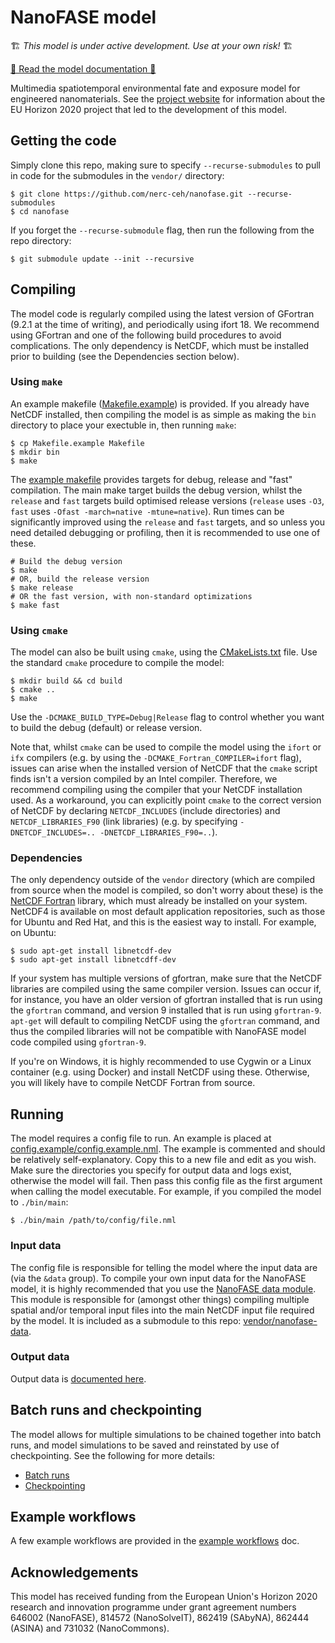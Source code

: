 # NanoFASE model

🏗️ *This model is under active development. Use at your own risk!* 🏗️

[📖 Read the model documentation 📖](https://nerc-ceh.github.io/nanofase/intro.html)

Multimedia spatiotemporal environmental fate and exposure model for engineered nanomaterials. See the [project website](http://nanofase.eu/) for information about the EU Horizon 2020 project that led to the development of this model.

## Getting the code

Simply clone this repo, making sure to specify `--recurse-submodules` to pull in code for the submodules in the `vendor/` directory:

```shell
$ git clone https://github.com/nerc-ceh/nanofase.git --recurse-submodules
$ cd nanofase
```

If you forget the `--recurse-submodule` flag, then run the following from the repo directory:

```shell
$ git submodule update --init --recursive
```

## Compiling

The model code is regularly compiled using the latest version of GFortran (9.2.1 at the time of writing), and periodically using ifort 18. We recommend using GFortran and one of the following build procedures to avoid complications. The only dependency is NetCDF, which must be installed prior to building (see the Dependencies section below).

### Using `make`

An example makefile ([Makefile.example](./Makefile.example)) is provided. If you already have NetCDF installed, then compiling the model is as simple as making the `bin` directory to place your exectuble in, then running `make`:

```shell
$ cp Makefile.example Makefile
$ mkdir bin
$ make
```

The [example makefile](./Makefile.example) provides targets for debug, release and "fast" compilation. The main make target builds the debug version, whilst the `release` and `fast` targets build optimised release versions (`release` uses `-O3`, `fast` uses `-Ofast -march=native -mtune=native`). Run times can be significantly improved using the `release` and `fast` targets, and so unless you need detailed debugging or profiling, then it is recommended to use one of these.

```shell
# Build the debug version
$ make
# OR, build the release version
$ make release
# OR the fast version, with non-standard optimizations
$ make fast
```

### Using `cmake`

The model can also be built using `cmake`, using the [CMakeLists.txt](./CMakeLists.txt) file. Use the standard `cmake` procedure to compile the model:

```shell
$ mkdir build && cd build
$ cmake ..
$ make
```

Use the `-DCMAKE_BUILD_TYPE=Debug|Release` flag to control whether you want to build the debug (default) or release version.

Note that, whilst `cmake` can be used to compile the model using the `ifort` or `ifx` compilers (e.g. by using the `-DCMAKE_Fortran_COMPILER=ifort` flag), issues can arise when the installed version of NetCDF that the `cmake` script finds isn't a version compiled by an Intel compiler. Therefore, we recommend compiling using the compiler that your NetCDF installation used. As a workaround, you can explicitly point `cmake` to the correct version of NetCDF by declaring `NETCDF_INCLUDES` (include directories) and `NETCDF_LIBRARIES_F90` (link libraries) (e.g. by specifying `-DNETCDF_INCLUDES=.. -DNETCDF_LIBRARIES_F90=..`).

### Dependencies

The only dependency outside of the `vendor` directory (which are compiled from source when the model is compiled, so don't worry about these) is the [NetCDF Fortran](https://www.unidata.ucar.edu/software/netcdf/docs/building_netcdf_fortran.html) library, which must already be installed on your system. NetCDF4 is available on most default application repositories, such as those for Ubuntu and Red Hat, and this is the easiest way to install. For example, on Ubuntu:

```shell
$ sudo apt-get install libnetcdf-dev
$ sudo apt-get install libnetcdff-dev
```

If your system has multiple versions of gfortran, make sure that the NetCDF libraries are compiled using the same compiler version. Issues can occur if, for instance, you have an older version of gfortran installed that is run using the `gfortran` command, and version 9 installed that is run using `gfortran-9`. `apt-get` will default to compiling NetCDF using the `gfortran` command, and thus the compiled libraries will not be compatible with NanoFASE model code compiled using `gfortran-9`.

If you're on Windows, it is highly recommended to use Cygwin or a Linux container (e.g. using Docker) and install NetCDF using these. Otherwise, you will likely have to compile NetCDF Fortran from source.

## Running

The model requires a config file to run. An example is placed at [config.example/config.example.nml](./config.example/config.example.nml). The example is commented and should be relatively self-explanatory. Copy this to a new file and edit as you wish. Make sure the directories you specify for output data and logs exist, otherwise the model will fail. Then pass this config file as the first argument when calling the model executable. For example, if you compiled the model to `./bin/main`:

```shell
$ ./bin/main /path/to/config/file.nml
```

### Input data

The config file is responsible for telling the model where the input data are (via the `&data` group). To compile your own input data for the NanoFASE model, it is highly recommended that you use the [NanoFASE data module](https://github.com/NERC-CEH/nanofase-data). This module is responsible for (amongst other things) compiling multiple spatial and/or temporal input files into the main NetCDF input file required by the model. It is included as a submodule to this repo: [vendor/nanofase-data](./vendor/nanofase-data).

### Output data

Output data is [documented here](./doc/output.md).

## Batch runs and checkpointing

The model allows for multiple simulations to be chained together into batch runs, and model simulations to be saved and reinstated by use of checkpointing. See the following for more details:
- [Batch runs](./doc/batch.md)
- [Checkpointing](./doc/checkpointing.md)

## Example workflows

A few example workflows are provided in the [example workflows](./doc/example-workflows.md) doc.

## Acknowledgements

This model has received funding from the European Union's Horizon 2020 research and innovation programme under grant agreement numbers 646002 (NanoFASE), 814572 (NanoSolveIT), 862419 (SAbyNA), 862444 (ASINA) and 731032 (NanoCommons).
